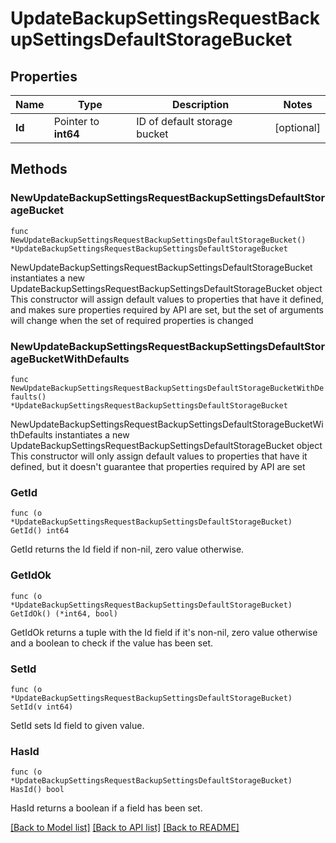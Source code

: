 # UpdateBackupSettingsRequestBackupSettingsDefaultStorageBucket

## Properties

Name | Type | Description | Notes
------------ | ------------- | ------------- | -------------
**Id** | Pointer to **int64** | ID of default storage bucket | [optional] 

## Methods

### NewUpdateBackupSettingsRequestBackupSettingsDefaultStorageBucket

`func NewUpdateBackupSettingsRequestBackupSettingsDefaultStorageBucket() *UpdateBackupSettingsRequestBackupSettingsDefaultStorageBucket`

NewUpdateBackupSettingsRequestBackupSettingsDefaultStorageBucket instantiates a new UpdateBackupSettingsRequestBackupSettingsDefaultStorageBucket object
This constructor will assign default values to properties that have it defined,
and makes sure properties required by API are set, but the set of arguments
will change when the set of required properties is changed

### NewUpdateBackupSettingsRequestBackupSettingsDefaultStorageBucketWithDefaults

`func NewUpdateBackupSettingsRequestBackupSettingsDefaultStorageBucketWithDefaults() *UpdateBackupSettingsRequestBackupSettingsDefaultStorageBucket`

NewUpdateBackupSettingsRequestBackupSettingsDefaultStorageBucketWithDefaults instantiates a new UpdateBackupSettingsRequestBackupSettingsDefaultStorageBucket object
This constructor will only assign default values to properties that have it defined,
but it doesn't guarantee that properties required by API are set

### GetId

`func (o *UpdateBackupSettingsRequestBackupSettingsDefaultStorageBucket) GetId() int64`

GetId returns the Id field if non-nil, zero value otherwise.

### GetIdOk

`func (o *UpdateBackupSettingsRequestBackupSettingsDefaultStorageBucket) GetIdOk() (*int64, bool)`

GetIdOk returns a tuple with the Id field if it's non-nil, zero value otherwise
and a boolean to check if the value has been set.

### SetId

`func (o *UpdateBackupSettingsRequestBackupSettingsDefaultStorageBucket) SetId(v int64)`

SetId sets Id field to given value.

### HasId

`func (o *UpdateBackupSettingsRequestBackupSettingsDefaultStorageBucket) HasId() bool`

HasId returns a boolean if a field has been set.


[[Back to Model list]](../README.md#documentation-for-models) [[Back to API list]](../README.md#documentation-for-api-endpoints) [[Back to README]](../README.md)


